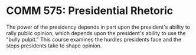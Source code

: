 # COMM 575: Presidential Rhetoric

The power of the presidency depends in part upon the president's ability to rally public opinion, which depends upon the president's ability to use the "bully pulpit." This course examines the hurdles presidents face and the steps presidents take to shape opinion.